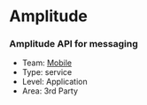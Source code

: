 # Amplitude
### Amplitude API for messaging
* Team: [Mobile](../teams/mobile.md)
* Type: service
* Level: Application
* Area: 3rd Party
